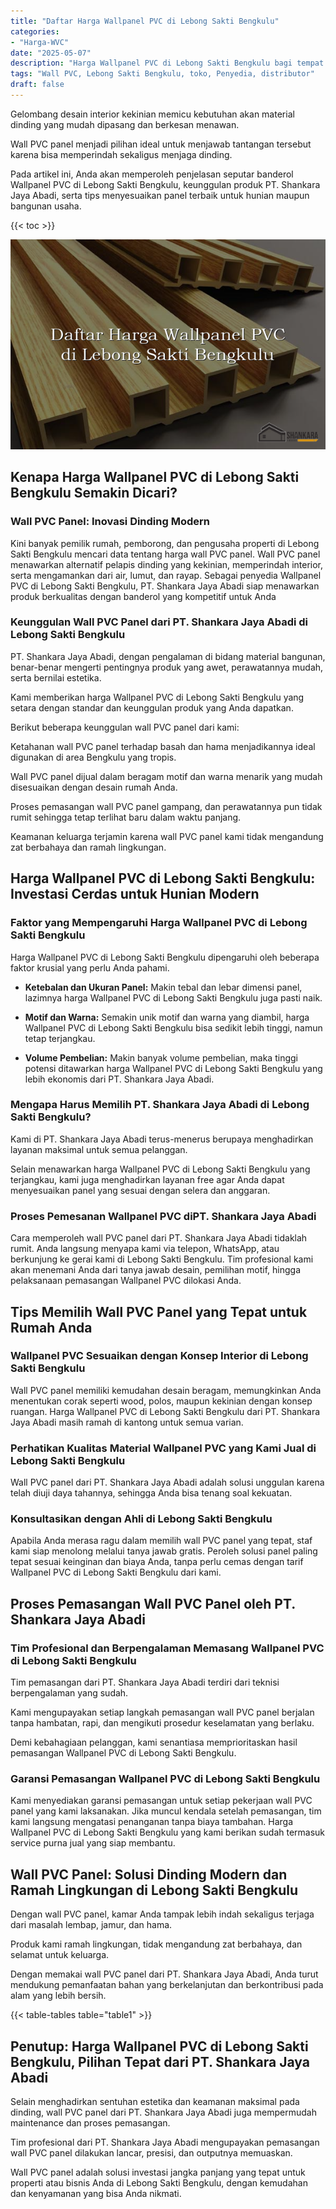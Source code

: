 ```yaml
---
title: "Daftar Harga Wallpanel PVC di Lebong Sakti Bengkulu"
categories: 
- "Harga-WVC"
date: "2025-05-07"
description: "Harga Wallpanel PVC di Lebong Sakti Bengkulu bagi tempat tinggal, perkantoran, dan ritel. Panel terbaik, variasi motif, pilihan warna menarik, dengan layanan instalasi ditangani oleh teknisi profesional serta kepastian resmi!|Servis distribusi Wallpanel PVC di Lebong Sakti Bengkulu bagi keperluan tempat tinggal, office, atau gerai, beserta panel unggulan dan penempatan oleh tim ahli dan garansi resmi.|Alternatif Wallpanel PVC di Lebong Sakti Bengkulu yang terpercaya bagi rumah, perkantoran, dan gerai, bersama produk terbaik dan instalasi ditangani oleh tenaga ahli profesional dan garansi resmi.|Distribusi Wallpanel PVC di Lebong Sakti Bengkulu bagi tempat tinggal, kantor, serta gerai, beserta material unggulan dan instalasi oleh tenaga ahli ahli, dilengkapi dengan jaminan resmi.}"
tags: "Wall PVC, Lebong Sakti Bengkulu, toko, Penyedia, distributor"
draft: false
---
```


Gelombang desain interior kekinian memicu kebutuhan akan material dinding yang mudah dipasang dan berkesan menawan.

Wall PVC panel menjadi pilihan ideal untuk menjawab tantangan tersebut karena bisa memperindah sekaligus menjaga dinding.

Pada artikel ini, Anda akan memperoleh penjelasan seputar banderol Wallpanel PVC di Lebong Sakti Bengkulu, keunggulan produk PT. Shankara Jaya Abadi, serta tips menyesuaikan panel terbaik untuk hunian maupun bangunan usaha.

{{< toc >}}

![Daftar Harga Wallpanel PVC di Lebong Sakti Bengkulu](/images/Harga-WVC/Daftar-Harga-Wallpanel-PVC-di-Lebong-Sakti-Bengkulu.png)


## Kenapa Harga Wallpanel PVC di Lebong Sakti Bengkulu Semakin Dicari?

### Wall PVC Panel: Inovasi Dinding Modern

Kini banyak pemilik rumah, pemborong, dan pengusaha properti di Lebong Sakti Bengkulu mencari data tentang harga wall PVC panel. Wall PVC panel menawarkan alternatif pelapis dinding yang kekinian, memperindah interior, serta mengamankan dari air, lumut, dan rayap. Sebagai penyedia Wallpanel PVC di Lebong Sakti Bengkulu, PT. Shankara Jaya Abadi siap menawarkan produk berkualitas dengan banderol yang kompetitif untuk Anda

### Keunggulan Wall PVC Panel dari PT. Shankara Jaya Abadi di Lebong Sakti Bengkulu

PT. Shankara Jaya Abadi, dengan pengalaman di bidang material bangunan, benar-benar mengerti pentingnya produk yang awet, perawatannya mudah, serta bernilai estetika.

Kami memberikan harga Wallpanel PVC di Lebong Sakti Bengkulu yang setara dengan standar dan keunggulan produk yang Anda dapatkan.

Berikut beberapa keunggulan wall PVC panel dari kami:

Ketahanan wall PVC panel terhadap basah dan hama menjadikannya ideal digunakan di area Bengkulu yang tropis.

Wall PVC panel dijual dalam beragam motif dan warna menarik yang mudah disesuaikan dengan desain rumah Anda.

Proses pemasangan wall PVC panel gampang, dan perawatannya pun tidak rumit sehingga tetap terlihat baru dalam waktu panjang.

Keamanan keluarga terjamin karena wall PVC panel kami tidak mengandung zat berbahaya dan ramah lingkungan.

## Harga Wallpanel PVC di Lebong Sakti Bengkulu: Investasi Cerdas untuk Hunian Modern

### Faktor yang Mempengaruhi Harga Wallpanel PVC di Lebong Sakti Bengkulu

Harga Wallpanel PVC di Lebong Sakti Bengkulu dipengaruhi oleh beberapa faktor krusial yang perlu Anda pahami.

- **Ketebalan dan Ukuran Panel:** Makin tebal dan lebar dimensi panel, lazimnya harga Wallpanel PVC di Lebong Sakti Bengkulu juga pasti naik.

- **Motif dan Warna:** Semakin unik motif dan warna yang diambil, harga Wallpanel PVC di Lebong Sakti Bengkulu bisa sedikit lebih tinggi, namun tetap terjangkau.

- **Volume Pembelian:** Makin banyak volume pembelian, maka tinggi potensi ditawarkan harga Wallpanel PVC di Lebong Sakti Bengkulu yang lebih ekonomis dari PT. Shankara Jaya Abadi.

### Mengapa Harus Memilih PT. Shankara Jaya Abadi di Lebong Sakti Bengkulu?

Kami di PT. Shankara Jaya Abadi terus-menerus berupaya menghadirkan layanan maksimal untuk semua pelanggan.

Selain menawarkan harga Wallpanel PVC di Lebong Sakti Bengkulu yang terjangkau, kami juga menghadirkan layanan free agar Anda dapat menyesuaikan panel yang sesuai dengan selera dan anggaran.

### Proses Pemesanan Wallpanel PVC diPT. Shankara Jaya Abadi

Cara memperoleh wall PVC panel dari PT. Shankara Jaya Abadi tidaklah rumit. Anda langsung menyapa kami via telepon, WhatsApp, atau berkunjung ke gerai kami di Lebong Sakti Bengkulu. Tim profesional kami akan menemani Anda dari tanya jawab desain, pemilihan motif, hingga pelaksanaan pemasangan Wallpanel PVC dilokasi Anda.

## Tips Memilih Wall PVC Panel yang Tepat untuk Rumah Anda

### Wallpanel PVC Sesuaikan dengan Konsep Interior di Lebong Sakti Bengkulu

Wall PVC panel memiliki kemudahan desain beragam, memungkinkan Anda menentukan corak seperti wood, polos, maupun kekinian dengan konsep ruangan. Harga Wallpanel PVC di Lebong Sakti Bengkulu dari PT. Shankara Jaya Abadi masih ramah di kantong untuk semua varian.

### Perhatikan Kualitas Material Wallpanel PVC yang Kami Jual di Lebong Sakti Bengkulu

Wall PVC panel dari PT. Shankara Jaya Abadi adalah solusi unggulan karena telah diuji daya tahannya, sehingga Anda bisa tenang soal kekuatan.

### Konsultasikan dengan Ahli di Lebong Sakti Bengkulu

Apabila Anda merasa ragu dalam memilih wall PVC panel yang tepat, staf kami siap menolong melalui tanya jawab gratis. Peroleh solusi panel paling tepat sesuai keinginan dan biaya Anda, tanpa perlu cemas dengan tarif Wallpanel PVC di Lebong Sakti Bengkulu dari kami.

## Proses Pemasangan Wall PVC Panel oleh PT. Shankara Jaya Abadi

### Tim Profesional dan Berpengalaman Memasang Wallpanel PVC di Lebong Sakti Bengkulu

Tim pemasangan dari PT. Shankara Jaya Abadi terdiri dari teknisi berpengalaman yang sudah.

Kami mengupayakan setiap langkah pemasangan wall PVC panel berjalan tanpa hambatan, rapi, dan mengikuti prosedur keselamatan yang berlaku.

Demi kebahagiaan pelanggan, kami senantiasa memprioritaskan hasil pemasangan Wallpanel PVC di Lebong Sakti Bengkulu.

### Garansi Pemasangan Wallpanel PVC di Lebong Sakti Bengkulu

Kami menyediakan garansi pemasangan untuk setiap pekerjaan wall PVC panel yang kami laksanakan. Jika muncul kendala setelah pemasangan, tim kami langsung mengatasi penanganan tanpa biaya tambahan. Harga Wallpanel PVC di Lebong Sakti Bengkulu yang kami berikan sudah termasuk service purna jual yang siap membantu.

## Wall PVC Panel: Solusi Dinding Modern dan Ramah Lingkungan di Lebong Sakti Bengkulu

Dengan wall PVC panel, kamar Anda tampak lebih indah sekaligus terjaga dari masalah lembap, jamur, dan hama.

Produk kami ramah lingkungan, tidak mengandung zat berbahaya, dan selamat untuk keluarga.

Dengan memakai wall PVC panel dari PT. Shankara Jaya Abadi, Anda turut mendukung pemanfaatan bahan yang berkelanjutan dan berkontribusi pada alam yang lebih bersih.

{{< table-tables table="table1" >}}

## Penutup: Harga Wallpanel PVC di Lebong Sakti Bengkulu, Pilihan Tepat dari PT. Shankara Jaya Abadi

Selain menghadirkan sentuhan estetika dan keamanan maksimal pada dinding, wall PVC panel dari PT. Shankara Jaya Abadi juga mempermudah maintenance dan proses pemasangan.

Tim profesional dari PT. Shankara Jaya Abadi mengupayakan pemasangan wall PVC panel dilakukan lancar, presisi, dan outputnya memuaskan.

Wall PVC panel adalah solusi investasi jangka panjang yang tepat untuk properti atau bisnis Anda di Lebong Sakti Bengkulu, dengan kemudahan dan kenyamanan yang bisa Anda nikmati.